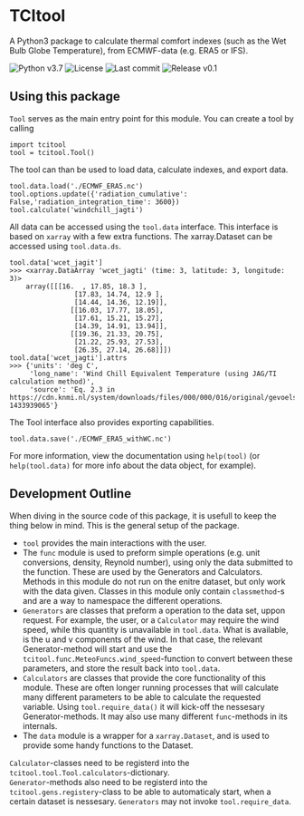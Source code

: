 # TCItool
A Python3 package to calculate thermal comfort indexes (such as the Wet Bulb Globe Temperature), from ECMWF-data (e.g. ERA5 or IFS).

![Python v3.7](https://img.shields.io/badge/python-v3.7-blue)
![License](https://img.shields.io/github/license/papagaai35/TCItool)
![Last commit](https://img.shields.io/github/last-commit/papagaai35/TCItool)
![Release v0.1](https://img.shields.io/badge/release-v0.1-blue)

## Using this package
`Tool` serves as the main entry point for this module. You can create a tool by calling
```
import tcitool
tool = tcitool.Tool()
```

The tool can than be used to load data, calculate indexes, and export data.
```
tool.data.load('./ECMWF_ERA5.nc')
tool.options.update({'radiation_cumulative': False,'radiation_integration_time': 3600})
tool.calculate('windchill_jagti')
```

All data can be accessed using the `tool.data` interface. This interface is based on `xarray` with a few extra functions.
The xarray.Dataset can be accessed using `tool.data.ds`.  
```
tool.data['wcet_jagit']
>>> <xarray.DataArray 'wcet_jagti' (time: 3, latitude: 3, longitude: 3)>
	array([[[16.  , 17.85, 18.3 ],
                [17.83, 14.74, 12.9 ],
                [14.44, 14.36, 12.19]],
               [[16.03, 17.77, 18.05],
                [17.61, 15.21, 15.27],
                [14.39, 14.91, 13.94]],
               [[19.36, 21.33, 20.75],
                [21.22, 25.93, 27.53],
                [26.35, 27.14, 26.68]]])
tool.data['wcet_jagti'].attrs
>>> {'units': 'deg C',
	 'long_name': 'Wind Chill Equivalent Temperature (using JAG/TI calculation method)',
	 'source': 'Eq. 2.3 in https://cdn.knmi.nl/system/downloads/files/000/000/016/original/gevoelstemperatuur.pdf?1433939065'}
```

The Tool interface also provides exporting capabilities.
```
tool.data.save('./ECMWF_ERA5_withWC.nc')
```

For more information, view the documentation using `help(tool)` (or `help(tool.data)` for more info about the data object, for example).


## Development Outline
When diving in the source code of this package, it is usefull to keep the thing below in mind. This is the general setup of the package.
* `tool` provides the main interactions with the user.
* The `func` module is used to  preform simple operations (e.g. unit conversions, density, Reynold number), using only the data submitted to the function. These are used by the Generators and Calculators. Methods in this module do not run on the enitre dataset, but only work with the data given. Classes in this module only contain `classmethod`-s and are a way to namespace the different operations.
* `Generators` are classes that preform a operation to the data set, uppon request. For example, the user, or a `Calculator` may require the wind speed, while this quantity is unavailable in `tool.data`. What is available, is the u and v components of the wind. In that case, the relevant Generator-method will start and use the `tcitool.func.MeteoFuncs.wind_speed`-function to convert between these parameters, and store the result back into `tool.data`.
* `Calculators` are classes that provide the core functionality of this module. These are often longer running processes that will calculate many different parameters to be able to calculate the requested variable. Using `tool.require_data()` it will kick-off the nessesary Generator-methods. It may also use many different `func`-methods in its internals.
* The `data` module is a wrapper for a `xarray.Dataset`, and is used to provide some handy functions to the Dataset. 

`Calculator`-classes need to be registerd into the `tcitool.tool.Tool.calculators`-dictionary.  
`Generator`-methods also need to be registerd into the `tcitool.gens.registery`-class to be able to automaticaly start, when a certain dataset is nessesary. `Generators` may not invoke `tool.require_data`.
